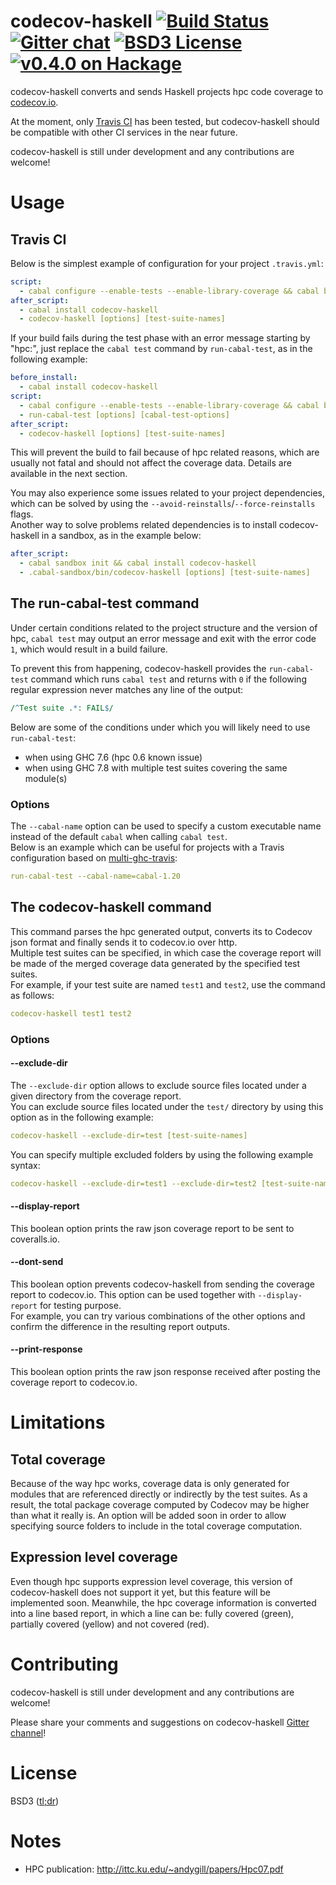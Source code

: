 codecov-haskell [![Build Status](http://img.shields.io/travis/guillaume-nargeot/codecov-haskell/master.svg)](https://travis-ci.org/guillaume-nargeot/codecov-haskell) [![Gitter chat](http://img.shields.io/badge/gitter-chat--room-brightgreen.svg)](https://gitter.im/guillaume-nargeot/codecov-haskell) [![BSD3 License](http://img.shields.io/badge/license-BSD3-brightgreen.svg)](https://tldrlegal.com/license/bsd-3-clause-license-%28revised%29) [![v0.4.0 on Hackage](http://img.shields.io/badge/hackage-0.4.0-brightgreen.svg)](http://hackage.haskell.org/package/codecov-haskell-0.4.0)
===============

codecov-haskell converts and sends Haskell projects hpc code coverage to [codecov.io](http://codecov.io/).

At the moment, only [Travis CI](http://travis-ci.org) has been tested, but codecov-haskell should be compatible with other CI services in the near future.

codecov-haskell is still under development and any contributions are welcome!

# Usage

## Travis CI

Below is the simplest example of configuration for your project `.travis.yml`:
```yaml
script:
  - cabal configure --enable-tests --enable-library-coverage && cabal build && cabal test
after_script:
  - cabal install codecov-haskell
  - codecov-haskell [options] [test-suite-names]
```

If your build fails during the test phase with an error message starting by "hpc:", just replace the `cabal test` command by `run-cabal-test`, as in the following example:
```yaml
before_install:
  - cabal install codecov-haskell
script:
  - cabal configure --enable-tests --enable-library-coverage && cabal build
  - run-cabal-test [options] [cabal-test-options]
after_script:
  - codecov-haskell [options] [test-suite-names]
```

This will prevent the build to fail because of hpc related reasons, which are usually not fatal and should not affect the coverage data. Details are available in the next section.

You may also experience some issues related to your project dependencies, which can be solved by using the `--avoid-reinstalls`/`--force-reinstalls` flags.</br>
Another way to solve problems related dependencies is to install codecov-haskell in a sandbox, as in the example below:
```yaml
after_script:
  - cabal sandbox init && cabal install codecov-haskell
  - .cabal-sandbox/bin/codecov-haskell [options] [test-suite-names]
```

## The run-cabal-test command

Under certain conditions related to the project structure and the version of hpc, `cabal test` may output an error message and exit with the error code `1`, which would result in a build failure.<br/>

To prevent this from happening, codecov-haskell provides the `run-cabal-test` command which runs `cabal test` and returns with `0` if the following regular expression never matches any line of the output:

```perl
/^Test suite .*: FAIL$/
```

Below are some of the conditions under which you will likely need to use `run-cabal-test`:
- when using GHC 7.6 (hpc 0.6 known issue)
- when using GHC 7.8 with multiple test suites covering the same module(s)

### Options

The `--cabal-name` option can be used to specify a custom executable name instead of the default `cabal` when calling `cabal test`.<br/>
Below is an example which can be useful for projects with a Travis configuration based on [multi-ghc-travis](https://github.com/hvr/multi-ghc-travis):

```yaml
run-cabal-test --cabal-name=cabal-1.20
```

## The codecov-haskell command

This command parses the hpc generated output, converts its to Codecov json format and finally sends it to codecov.io over http.<br/>
Multiple test suites can be specified, in which case the coverage report will be made of the merged coverage data generated by the specified test suites.<br/>
For example, if your test suite are named `test1` and `test2`, use the command as follows:

```yaml
codecov-haskell test1 test2
```

### Options

#### --exclude-dir

The `--exclude-dir` option allows to exclude source files located under a given directory from the coverage report.<br/>
You can exclude source files located under the `test/` directory by using this option as in the following example:

```yaml
codecov-haskell --exclude-dir=test [test-suite-names]
```

You can specify multiple excluded folders by using the following example syntax:

```yaml
codecov-haskell --exclude-dir=test1 --exclude-dir=test2 [test-suite-names]
```

#### --display-report

This boolean option prints the raw json coverage report to be sent to coveralls.io.

#### --dont-send

This boolean option prevents codecov-haskell from sending the coverage report to codecov.io.
This option can be used together with `--display-report` for testing purpose.<br/>
For example, you can try various combinations of the other options and confirm the difference in the resulting report outputs.

#### --print-response

This boolean option prints the raw json response received after posting the coverage report to codecov.io.

# Limitations

## Total coverage

Because of the way hpc works, coverage data is only generated for modules that are referenced directly or indirectly by the test suites.
As a result, the total package coverage computed by Codecov may be higher than what it really is.
An option will be added soon in order to allow specifying source folders to include in the total coverage computation.

## Expression level coverage

Even though hpc supports expression level coverage, this version of codecov-haskell does not support it yet, but this feature will be implemented soon.
Meanwhile, the hpc coverage information is converted into a line based report, in which a line can be: fully covered (green), partially covered (yellow) and not covered (red).

# Contributing

codecov-haskell is still under development and any contributions are welcome!

Please share your comments and suggestions on codecov-haskell [Gitter channel](https://gitter.im/guillaume-nargeot/codecov-haskell)!

# License

BSD3 ([tl;dr](https://tldrlegal.com/license/bsd-3-clause-license-(revised)))

# Notes

- HPC publication: http://ittc.ku.edu/~andygill/papers/Hpc07.pdf
